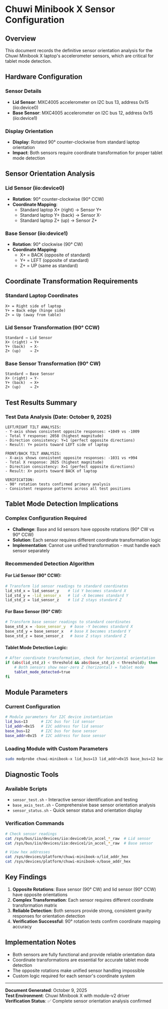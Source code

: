 # Chuwi Minibook X Sensor Configuration

## Overview

This document records the definitive sensor orientation analysis for the Chuwi Minibook X laptop's accelerometer sensors, which are critical for tablet mode detection.

## Hardware Configuration

### Sensor Details
- **Lid Sensor**: MXC4005 accelerometer on I2C bus 13, address 0x15 (iio:device0)
- **Base Sensor**: MXC4005 accelerometer on I2C bus 12, address 0x15 (iio:device1)

### Display Orientation
- **Display**: Rotated 90° counter-clockwise from standard laptop orientation
- **Impact**: Both sensors require coordinate transformation for proper tablet mode detection

## Sensor Orientation Analysis

### Lid Sensor (iio:device0)
- **Rotation**: 90° counter-clockwise (90° CCW)
- **Coordinate Mapping**: 
  - Standard laptop X+ (right) → Sensor Y+ 
  - Standard laptop Y+ (back) → Sensor X-
  - Standard laptop Z+ (up) → Sensor Z+

### Base Sensor (iio:device1) 
- **Rotation**: 90° clockwise (90° CW)
- **Coordinate Mapping**:
  - X+ = BACK (opposite of standard)
  - Y+ = LEFT (opposite of standard) 
  - Z+ = UP (same as standard)

## Coordinate Transformation Requirements

### Standard Laptop Coordinates
```
X+ = Right side of laptop
Y+ = Back edge (hinge side)
Z+ = Up (away from table)
```

### Lid Sensor Transformation (90° CCW)
```
Standard → Lid Sensor
X+ (right) → Y+
Y+ (back)  → X-
Z+ (up)    → Z+
```

### Base Sensor Transformation (90° CW)
```
Standard → Base Sensor  
X+ (right) → Y-
Y+ (back)  → X+
Z+ (up)    → Z+
```

## Test Results Summary

### Test Data Analysis (Date: October 9, 2025)
```
LEFT/RIGHT TILT ANALYSIS:
- Y-axis shows consistent opposite responses: +1049 vs -1009
- Total Y response: 2058 (highest magnitude)
- Direction consistency: Y=1 (perfect opposite directions)
- Result: Y+ points toward LEFT side of laptop

FRONT/BACK TILT ANALYSIS:  
- X-axis shows consistent opposite responses: -1031 vs +994
- Total X response: 2025 (highest magnitude)
- Direction consistency: X=1 (perfect opposite directions)  
- Result: X+ points toward BACK of laptop

VERIFICATION:
- 90° rotation tests confirmed primary analysis
- Consistent response patterns across all test positions
```

## Tablet Mode Detection Implications

### Complex Configuration Required
- **Challenge**: Base and lid sensors have opposite rotations (90° CW vs 90° CCW)
- **Solution**: Each sensor requires different coordinate transformation logic
- **Implementation**: Cannot use unified transformation - must handle each sensor separately

### Recommended Detection Algorithm

#### For Lid Sensor (90° CCW):
```bash
# Transform lid sensor readings to standard coordinates
lid_std_x = lid_sensor_y    # lid Y becomes standard X
lid_std_y = -lid_sensor_x   # lid -X becomes standard Y  
lid_std_z = lid_sensor_z    # lid Z stays standard Z
```

#### For Base Sensor (90° CW):
```bash  
# Transform base sensor readings to standard coordinates
base_std_x = -base_sensor_y  # base -Y becomes standard X
base_std_y = base_sensor_x   # base X becomes standard Y
base_std_z = base_sensor_z   # base Z stays standard Z
```

#### Tablet Mode Detection Logic:
```bash
# After coordinate transformation, check for horizontal orientation
if (abs(lid_std_z) < threshold && abs(base_std_z) < threshold); then
    # Both sensors show near-zero Z (horizontal) = Tablet mode
    tablet_mode_detected=true
fi
```

## Module Parameters

### Current Configuration
```bash
# Module parameters for I2C device instantiation
lid_bus=13      # I2C bus for lid sensor
lid_addr=0x15   # I2C address for lid sensor  
base_bus=12     # I2C bus for base sensor
base_addr=0x15  # I2C address for base sensor
```

### Loading Module with Custom Parameters
```bash
sudo modprobe chuwi-minibook-x lid_bus=13 lid_addr=0x15 base_bus=12 base_addr=0x15
```

## Diagnostic Tools

### Available Scripts
- `sensor_test.sh` - Interactive sensor identification and testing
- `base_axis_test.sh` - Comprehensive base sensor orientation analysis  
- `sensor_status.sh` - Quick sensor status and orientation display

### Verification Commands
```bash
# Check sensor readings
cat /sys/bus/iio/devices/iio:device0/in_accel_*_raw  # Lid sensor
cat /sys/bus/iio/devices/iio:device1/in_accel_*_raw  # Base sensor

# View hex addresses
cat /sys/devices/platform/chuwi-minibook-x/lid_addr_hex
cat /sys/devices/platform/chuwi-minibook-x/base_addr_hex
```

## Key Findings

1. **Opposite Rotations**: Base sensor (90° CW) and lid sensor (90° CCW) have opposite orientations
2. **Complex Transformation**: Each sensor requires different coordinate transformation matrix
3. **Reliable Detection**: Both sensors provide strong, consistent gravity responses for orientation detection
4. **Verification Successful**: 90° rotation tests confirm coordinate mapping accuracy

## Implementation Notes

- Both sensors are fully functional and provide reliable orientation data
- Coordinate transformations are essential for accurate tablet mode detection
- The opposite rotations make unified sensor handling impossible
- Custom logic required for each sensor's coordinate system

---

**Document Generated**: October 9, 2025  
**Test Environment**: Chuwi Minibook X with module-v2 driver  
**Verification Status**: ✅ Complete sensor orientation analysis confirmed